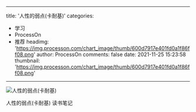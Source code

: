 
---
title: '人性的弱点(卡耐基)'
categories: 
 - 学习
 - ProcessOn
 - 推荐
headimg: 'https://img.processon.com/chart_image/thumb/600d7917e401fd0a1f86ff08.png'
author: ProcessOn
comments: false
date: 2021-11-25 15:23:58
thumbnail: 'https://img.processon.com/chart_image/thumb/600d7917e401fd0a1f86ff08.png'
---

<div>   
<img class="thumb" alt="人性的弱点(卡耐基)" src="https://img.processon.com/chart_image/thumb/600d7917e401fd0a1f86ff08.png" referrerpolicy="no-referrer">
<p>人性的弱点(卡耐基) 读书笔记</p>  
</div>
            